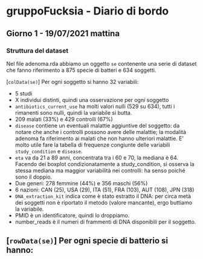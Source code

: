 # gruppoFucksia - Diario di bordo

## Giorno 1 - 19/07/2021 mattina

### Struttura del dataset
Nel file adenoma.rda abbiamo un oggetto ```se``` contenente una serie di dataset che fanno riferimento a 875 specie di batteri e 634 soggetti.

\[```colData(se)```\] Per ogni soggetto si hanno 32 variabili:
- 5 studi
- X individui distinti, quindi una osservazione per ogni soggetto
- ```antibiotics_current_use```  ha molti valori nulli (529 su 634), tutti i rimanenti sono nulli, quindi la variabile si butta.
- 209 malati (33%) e 429 controlli (67%)
- ```disease``` contiene un eventuali malattie aggiuntive del soggetto: da notare che anche i controlli possono avere delle malattie; la modalità adenoma fa riferimento ai malati che non hanno ulteriori malattie. E' molto utile fare la tabella di frequenze congiunte delle variabili ```study_condition``` e ```disease```.
- ```eta``` va da 21 a 89 anni, concentrata tra i 60 e 70, la mediana è 64. Facendo dei boxplot condizionatamente a study_condition, si osserva la stessa mediana ma maggior variabilità nei controlli: ha senso poiché sono il doppio.
- Due generi: 278 femmine (44%) e 356 maschi (56%)
- 6 nazioni: CAN (25), USA (29), ITA (51), FRA (103), AUT (108), JPN (318)
- ```DNA_extraction_kit``` indica come è stato estratto il DNA: per circa metà dei soggetti non è riportato il metodo (valore mancante), ergo buttiamo la variabile.
- PMID è un identificatore, quindi lo droppiamo.
- number_reads è il numeri di frammenti di DNA disponibili per il soggetto.

\[```rowData(se)```\] Per ogni specie di batterio si hanno:
-




